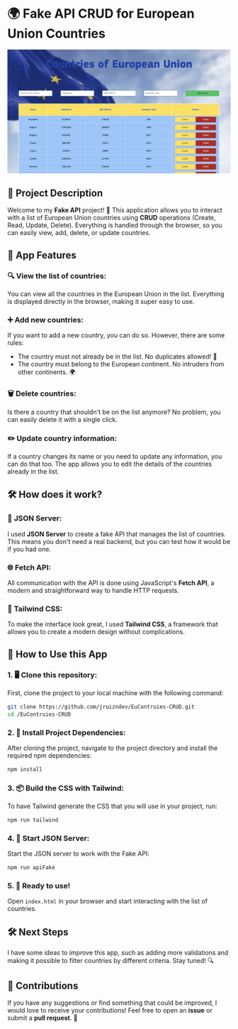 # 🌍 **Fake API CRUD for European Union Countries**

![Project Image](public/img/apiscreenshot)

## 📝 **Project Description**

Welcome to my **Fake API** project! 🎉 This application allows you to interact with a list of European Union countries using **CRUD** operations (Create, Read, Update, Delete). Everything is handled through the browser, so you can easily view, add, delete, or update countries.

## 🚀 **App Features**

### 🔍 **View the list of countries:**

You can view all the countries in the European Union in the list. Everything is displayed directly in the browser, making it super easy to use.

### ➕ **Add new countries:**

If you want to add a new country, you can do so. However, there are some rules:

-   The country must not already be in the list. No duplicates allowed! 🚫
-   The country must belong to the European continent. No intruders from other continents. 🌍

### 🗑️ **Delete countries:**

Is there a country that shouldn't be on the list anymore? No problem, you can easily delete it with a single click.

### ✏️ **Update country information:**

If a country changes its name or you need to update any information, you can do that too. The app allows you to edit the details of the countries already in the list.

## 🛠️ **How does it work?**

### 🔧 **JSON Server:**

I used **JSON Server** to create a fake API that manages the list of countries. This means you don't need a real backend, but you can test how it would be if you had one.

### 🌐 **Fetch API:**

All communication with the API is done using JavaScript's **Fetch API**, a modern and straightforward way to handle HTTP requests.

### 🎨 **Tailwind CSS:**

To make the interface look great, I used **Tailwind CSS**, a framework that allows you to create a modern design without complications.

## 🚀 **How to Use this App**

### 1. 🖥️ **Clone this repository:**

First, clone the project to your local machine with the following command:

```bash
git clone https://github.com/jruizndev/EuContruies-CRUD.git
cd /EuContruies-CRUD
```

### 2. 🔧 **Install Project Dependencies:**

After cloning the project, navigate to the project directory and install the required npm dependencies:

```bash
npm install
```

### 3. 📦 **Build the CSS with Tailwind:**

To have Tailwind generate the CSS that you will use in your project, run:

```bash
npm run tailwind
```

### 4. 🚀 **Start JSON Server:**

Start the JSON server to work with the Fake API:

```bash
npm run apiFake
```

### 5. 🎉 **Ready to use!**

Open `index.html` in your browser and start interacting with the list of countries.

## 🛠️ **Next Steps**

I have some ideas to improve this app, such as adding more validations and making it possible to filter countries by different criteria. Stay tuned! 🔍

## 🤝 **Contributions**

If you have any suggestions or find something that could be improved, I would love to receive your contributions! Feel free to open an **issue** or submit a **pull request**. 🙌
